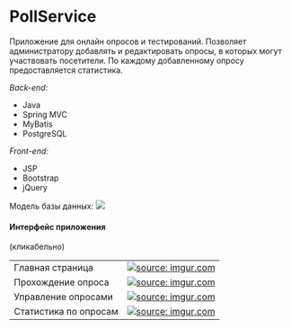 # PollService
Приложение для онлайн опросов и тестирований.
Позволяет администратору добавлять и редактировать опросы, в которых могут участвовать посетители. По каждому добавленному опросу предоставляется статистика.

<i>Back-end:</i>
- Java
- Spring MVC
- MyBatis
- PostgreSQL

<i>Front-end:</i>
- JSP
- Bootstrap
- jQuery

Модель базы данных:
<img src="http://i.imgur.com/vi4qrzG.png">

<h4>Интерфейс приложения</h4> (кликабельно)
<table>
  <tr>
    <td>Главная страница</td>
    <td><a target="_blank" href="http://imgur.com/yZ9qa1I"><img src="http://i.imgur.com/yZ9qa1Im.png" title="source: imgur.com" /></a></td>
  </tr>
  <tr>
    <td>Прохождение опроса</td>
    <td><a target="_blank" href="http://imgur.com/0La77YT"><img src="http://i.imgur.com/0La77YTm.png" title="source: imgur.com" /></a></td>
  </tr>
    <tr>
    <td>Управление опросами</td>
    <td><a target="_blank" href="http://imgur.com/4Gkr4pa"><img src="http://i.imgur.com/4Gkr4pam.png" title="source: imgur.com" /></a></td>
  </tr>
  <tr>
    <td>Статистика по опросам</td>
    <td><a target="_blank" href="http://imgur.com/LbiFgmQ"><img src="http://i.imgur.com/LbiFgmQm.png" title="source: imgur.com" /></a></td>
  </tr>
</table>
